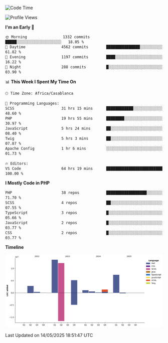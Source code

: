 <!--START_SECTION:waka-->
![Code Time](http://img.shields.io/badge/Code%20Time-5%2C956%20hrs%209%20mins-blue)

![Profile Views](http://img.shields.io/badge/Profile%20Views-0-blue)

**I'm an Early 🐤** 

```text
🌞 Morning                1332 commits        █████░░░░░░░░░░░░░░░░░░░░   18.05 % 
🌆 Daytime                4562 commits        ███████████████░░░░░░░░░░   61.82 % 
🌃 Evening                1197 commits        ████░░░░░░░░░░░░░░░░░░░░░   16.22 % 
🌙 Night                  288 commits         █░░░░░░░░░░░░░░░░░░░░░░░░   03.90 % 
```


📊 **This Week I Spent My Time On** 

```text
🕑︎ Time Zone: Africa/Casablanca

💬 Programming Languages: 
SCSS                     31 hrs 15 mins      ████████████░░░░░░░░░░░░░   48.60 % 
PHP                      19 hrs 55 mins      ████████░░░░░░░░░░░░░░░░░   30.97 % 
JavaScript               5 hrs 24 mins       ██░░░░░░░░░░░░░░░░░░░░░░░   08.40 % 
Twig                     5 hrs 3 mins        ██░░░░░░░░░░░░░░░░░░░░░░░   07.87 % 
Apache Config            1 hr 6 mins         ░░░░░░░░░░░░░░░░░░░░░░░░░   01.73 % 

🔥 Editors: 
VS Code                  64 hrs 19 mins      █████████████████████████   100.00 % 
```

**I Mostly Code in PHP** 

```text
PHP                      38 repos            ██████████████████░░░░░░░   71.70 % 
SCSS                     4 repos             ██░░░░░░░░░░░░░░░░░░░░░░░   07.55 % 
TypeScript               3 repos             █░░░░░░░░░░░░░░░░░░░░░░░░   05.66 % 
JavaScript               2 repos             █░░░░░░░░░░░░░░░░░░░░░░░░   03.77 % 
CSS                      2 repos             █░░░░░░░░░░░░░░░░░░░░░░░░   03.77 % 
```



**Timeline**

![Lines of Code chart](https://raw.githubusercontent.com/tahar-elgunaoui/tahar-elgunaoui/main/assets/bar_graph.png)


 Last Updated on 14/05/2025 18:51:47 UTC
<!--END_SECTION:waka-->
